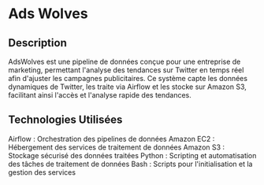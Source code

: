 # Ads Wolves

## Description
AdsWolves est une pipeline de données conçue pour une entreprise de marketing, permettant l'analyse des tendances sur Twitter en temps réel afin d'ajuster les campagnes publicitaires. Ce système capte les données dynamiques de Twitter, les traite via Airflow et les stocke sur Amazon S3, facilitant ainsi l'accès et l'analyse rapide des tendances.

## Technologies Utilisées
Airflow : Orchestration des pipelines de données
Amazon EC2 : Hébergement des services de traitement de données
Amazon S3 : Stockage sécurisé des données traitées
Python : Scripting et automatisation des tâches de traitement de données
Bash : Scripts pour l'initialisation et la gestion des services
